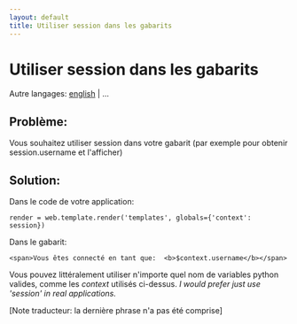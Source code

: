 ```yaml
---
layout: default
title: Utiliser session dans les gabarits
---
```


# Utiliser session dans les gabarits

Autre langages: [english](/../session_in_template) | ...


## Problème:

Vous souhaitez utiliser session dans votre gabarit (par exemple pour obtenir session.username et l'afficher)

## Solution:

Dans le code de votre application:

    render = web.template.render('templates', globals={'context': session})

Dans le gabarit:

    <span>Vous êtes connecté en tant que:  <b>$context.username</b></span>

Vous pouvez littéralement utiliser n'importe quel nom de variables python valides, comme les _context_ utilisés ci-dessus. *I would prefer just use 'session' in real applications.*

[Note traducteur: la dernière phrase n'a pas été comprise]
